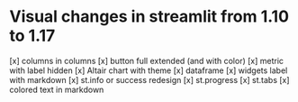 # Visual changes in streamlit from 1.10 to 1.17

[x] columns in columns
[x] button full extended (and with color)
[x] metric with label hidden
[x] Altair chart with theme
[x] dataframe
[x] widgets label with markdown
[x] st.info or success redesign
[x] st.progress
[x] st.tabs
[x] colored text in markdown
